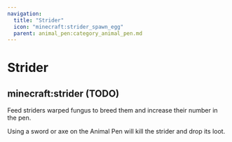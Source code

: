```yaml
---
navigation:
  title: "Strider"
  icon: "minecraft:strider_spawn_egg"
  parent: animal_pen:category_animal_pen.md
---
```


# Strider

## minecraft:strider (TODO)

<GameScene zoom={4}>
  <Entity id="minecraft:strider" />
</GameScene>

<ItemImage id="minecraft:warped_fungus" />

Feed striders warped fungus to breed them and increase their number in the pen.

<ItemImage id="minecraft:diamond_sword" />

Using a sword or axe on the Animal Pen will kill the strider and drop its loot.

